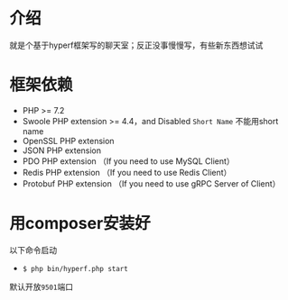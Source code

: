 # 介绍

就是个基于hyperf框架写的聊天室；反正没事慢慢写，有些新东西想试试

# 框架依赖

 - PHP >= 7.2
 - Swoole PHP extension >= 4.4，and Disabled `Short Name` 不能用short name
 - OpenSSL PHP extension
 - JSON PHP extension
 - PDO PHP extension （If you need to use MySQL Client）
 - Redis PHP extension （If you need to use Redis Client）
 - Protobuf PHP extension （If you need to use gRPC Server of Client）

# 用composer安装好

以下命令启动

 - `$ php bin/hyperf.php start`

默认开放`9501`端口
